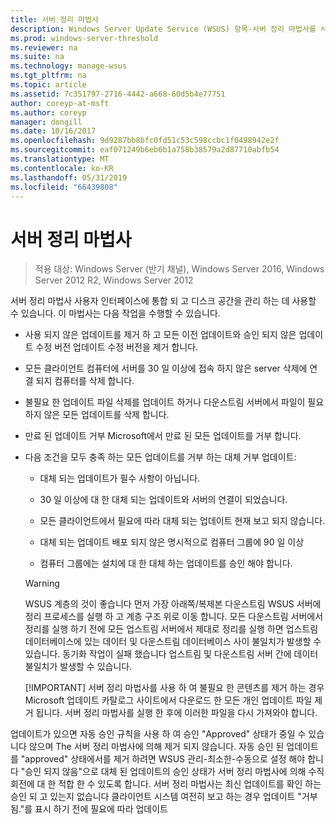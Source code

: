 ```yaml
---
title: 서버 정리 마법사
description: Windows Server Update Service (WSUS) 항목-서버 정리 마법사를 사용 하 여 디스크 공간을 관리 하는 방법
ms.prod: windows-server-threshold
ms.reviewer: na
ms.suite: na
ms.technology: manage-wsus
ms.tgt_pltfrm: na
ms.topic: article
ms.assetid: 7c351797-2716-4442-a668-60d5b4e77751
author: coreyp-at-msft
ms.author: coreyp
manager: dongill
ms.date: 10/16/2017
ms.openlocfilehash: 9d9287bb8bfc0fd51c53c598ccbc1f0498942e2f
ms.sourcegitcommit: eaf071249b6eb6b1a758b38579a2d87710abfb54
ms.translationtype: MT
ms.contentlocale: ko-KR
ms.lasthandoff: 05/31/2019
ms.locfileid: "66439808"
---
```

# <a name="the-server-cleanup-wizard"></a>서버 정리 마법사

>적용 대상: Windows Server (반기 채널), Windows Server 2016, Windows Server 2012 R2, Windows Server 2012

서버 정리 마법사 사용자 인터페이스에 통합 되 고 디스크 공간을 관리 하는 데 사용할 수 있습니다. 이 마법사는 다음 작업을 수행할 수 있습니다.

- 사용 되지 않은 업데이트를 제거 하 고 모든 이전 업데이트와 승인 되지 않은 업데이트 수정 버전 업데이트 수정 버전을 제거 합니다.

- 모든 클라이언트 컴퓨터에 서버를 30 일 이상에 접속 하지 않은 server 삭제에 연결 되지 컴퓨터를 삭제 합니다.

- 불필요 한 업데이트 파일 삭제를 업데이트 하거나 다운스트림 서버에서 파일이 필요 하지 않은 모든 업데이트를 삭제 합니다.

- 만료 된 업데이트 거부 Microsoft에서 만료 된 모든 업데이트를 거부 합니다.

- 다음 조건을 모두 충족 하는 모든 업데이트를 거부 하는 대체 거부 업데이트:

  -   대체 되는 업데이트가 필수 사항이 아닙니다.

  -   30 일 이상에 대 한 대체 되는 업데이트와 서버의 연결이 되었습니다.

  -   모든 클라이언트에서 필요에 따라 대체 되는 업데이트 현재 보고 되지 않습니다.

  -   대체 되는 업데이트 배포 되지 않은 명시적으로 컴퓨터 그룹에 90 일 이상

  -   컴퓨터 그룹에는 설치에 대 한 대체 하는 업데이트를 승인 해야 합니다.

  > [!WARNING]
  >  WSUS 계층의 것이 좋습니다 먼저 가장 아래쪽/복제본 다운스트림 WSUS 서버에 정리 프로세스를 실행 하 고 계층 구조 위로 이동 합니다. 모든 다운스트림 서버에서 정리를 실행 하기 전에 모든 업스트림 서버에서 제대로 정리를 실행 하면 업스트림 데이터베이스에 있는 데이터 및 다운스트림 데이터베이스 사이 불일치가 발생할 수 있습니다. 동기화 작업이 실패 했습니다 업스트림 및 다운스트림 서버 간에 데이터 불일치가 발생할 수 있습니다. 
  > 
  > [!IMPORTANT]
  >  서버 정리 마법사를 사용 하 여 불필요 한 콘텐츠를 제거 하는 경우 Microsoft 업데이트 카탈로그 사이트에서 다운로드 한 모든 개인 업데이트 파일 제거 됩니다. 서버 정리 마법사를 실행 한 후에 이러한 파일을 다시 가져와야 합니다. 

업데이트가 있으면 자동 승인 규칙을 사용 하 여 승인 "Approved" 상태가 중일 수 있습니다 않으며 The 서버 정리 마법사에 의해 제거 되지 않습니다. 자동 승인 된 업데이트를 "approved" 상태에서를 제거 하려면 WSUS 관리-최소한-수동으로 설정 해야 합니다 "승인 되지 않음"으로 대체 된 업데이트의 승인 상태가 서버 정리 마법사에 의해 수직 회전에 대 한 적합 한 수 있도록 합니다. 서버 정리 마법사는 최신 업데이트를 확인 하는 승인 되 고 있는지 없습니다 클라이언트 시스템 여전히 보고 하는 경우 업데이트 "거부 됨."를 표시 하기 전에 필요에 따라 업데이트





